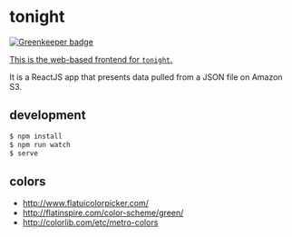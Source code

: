 # tonight

[![Greenkeeper badge](https://badges.greenkeeper.io/tmcw/tonight.svg)](https://greenkeeper.io/)

[This is the web-based frontend for `tonight`.](http://dctn.org/)

It is a ReactJS app that presents data pulled from a JSON file on Amazon S3.

## development

```sh
$ npm install
$ npm run watch
$ serve
```

## colors

* http://www.flatuicolorpicker.com/
* http://flatinspire.com/color-scheme/green/
* http://colorlib.com/etc/metro-colors
